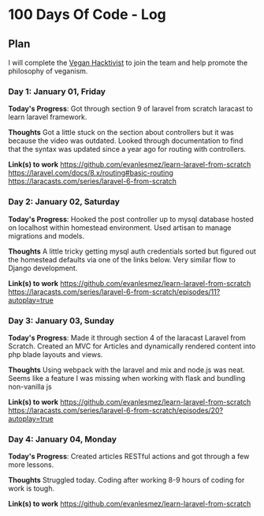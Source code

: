 # 100 Days Of Code - Log

<!--  EXAMPLE
### Day 0: February 30, 2016 (Example 2)
##### (delete me or comment me out)

**Today's Progress**: Fixed CSS, worked on canvas functionality for the app.

**Thoughts**: I really struggled with CSS, but, overall, I feel like I am slowly getting better at it. Canvas is still new for me, but I managed to figure out some basic functionality.

**Link(s) to work**: [Calculator App](http://www.example.com) -->

## Plan

I will complete the [Vegan Hacktivist](https://gist.github.com/GRardB/7e2990bbea8c2e50e2b501b712d8c169) to join the team and help promote the philosophy of veganism.

### Day 1: January 01, Friday

**Today's Progress**: Got through section 9 of laravel from scratch laracast to learn laravel framework. 

**Thoughts** Got a little stuck on the section about controllers but it was because the video was outdated. Looked through documentation to find that the syntax was updated since a year ago for routing with controllers. 

**Link(s) to work**
https://github.com/evanlesmez/learn-laravel-from-scratch
https://laravel.com/docs/8.x/routing#basic-routing
https://laracasts.com/series/laravel-6-from-scratch

### Day 2: January 02, Saturday 

**Today's Progress**: Hooked the post controller up to mysql database hosted on localhost within homestead environment. Used artisan to manage migrations and models. 

**Thoughts** A little tricky getting mysql auth credentials sorted but figured out the homestead defaults via one of the links below. Very similar flow to Django development. 

**Link(s) to work**
https://github.com/evanlesmez/learn-laravel-from-scratch
https://laracasts.com/series/laravel-6-from-scratch/episodes/11?autoplay=true

### Day 3: January 03, Sunday 

**Today's Progress**: Made it through section 4 of the laracast Laravel from Scratch. Created an MVC for Articles and dynamically rendered content into php blade layouts and views.

**Thoughts** Using webpack with the laravel and mix and node.js was neat. Seems like a feature I was missing when working with flask and bundling non-vanilla js

**Link(s) to work**
https://github.com/evanlesmez/learn-laravel-from-scratch
https://laracasts.com/series/laravel-6-from-scratch/episodes/20?autoplay=true

### Day 4: January 04, Monday 

**Today's Progress**: Created articles RESTful actions and got through a few more lessons. 

**Thoughts** Struggled today. Coding after working 8-9 hours of coding for work is tough. 

**Link(s) to work**
https://github.com/evanlesmez/learn-laravel-from-scratch
